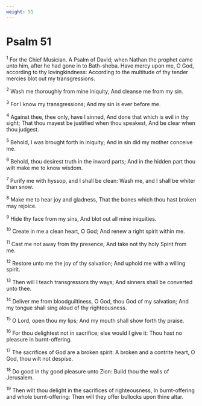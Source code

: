 ```yaml
---
weight: 51
---
```


# Psalm 51

<sup>1</sup> For the Chief Musician. A Psalm of David; when Nathan the prophet came unto him, after he had gone in to Bath-sheba. Have mercy upon me, O God, according to thy lovingkindness: According to the multitude of thy tender mercies blot out my transgressions. 

<sup>2</sup> Wash me thoroughly from mine iniquity, And cleanse me from my sin. 

<sup>3</sup> For I know my transgressions; And my sin is ever before me. 

<sup>4</sup> Against thee, thee only, have I sinned, And done that which is evil in thy sight; That thou mayest be justified when thou speakest, And be clear when thou judgest. 

<sup>5</sup> Behold, I was brought forth in iniquity; And in sin did my mother conceive me. 

<sup>6</sup> Behold, thou desirest truth in the inward parts; And in the hidden part thou wilt make me to know wisdom. 

<sup>7</sup> Purify me with hyssop, and I shall be clean: Wash me, and I shall be whiter than snow. 

<sup>8</sup> Make me to hear joy and gladness, That the bones which thou hast broken may rejoice. 

<sup>9</sup> Hide thy face from my sins, And blot out all mine iniquities. 

<sup>10</sup> Create in me a clean heart, O God; And renew a right spirit within me. 

<sup>11</sup> Cast me not away from thy presence; And take not thy holy Spirit from me. 

<sup>12</sup> Restore unto me the joy of thy salvation; And uphold me with a willing spirit. 

<sup>13</sup> Then will I teach transgressors thy ways; And sinners shall be converted unto thee. 

<sup>14</sup> Deliver me from bloodguiltiness, O God, thou God of my salvation; And my tongue shall sing aloud of thy righteousness. 

<sup>15</sup> O Lord, open thou my lips; And my mouth shall show forth thy praise. 

<sup>16</sup> For thou delightest not in sacrifice; else would I give it: Thou hast no pleasure in burnt-offering. 

<sup>17</sup> The sacrifices of God are a broken spirit: A broken and a contrite heart, O God, thou wilt not despise. 

<sup>18</sup> Do good in thy good pleasure unto Zion: Build thou the walls of Jerusalem. 

<sup>19</sup> Then wilt thou delight in the sacrifices of righteousness, In burnt-offering and whole burnt-offering: Then will they offer bullocks upon thine altar. 


